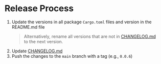 # Release Process

1. Update the versions in all package `Cargo.toml` files and version in the README.md file
   > Alternatively, rename all versions that are not in [CHANGELOG.md](CHANGELOG.md) to the next version.
1. Update [CHANGELOG.md](CHANGELOG.md)
1. Push the changes to the `main` branch with a tag (e.g., `0.0.6`)
